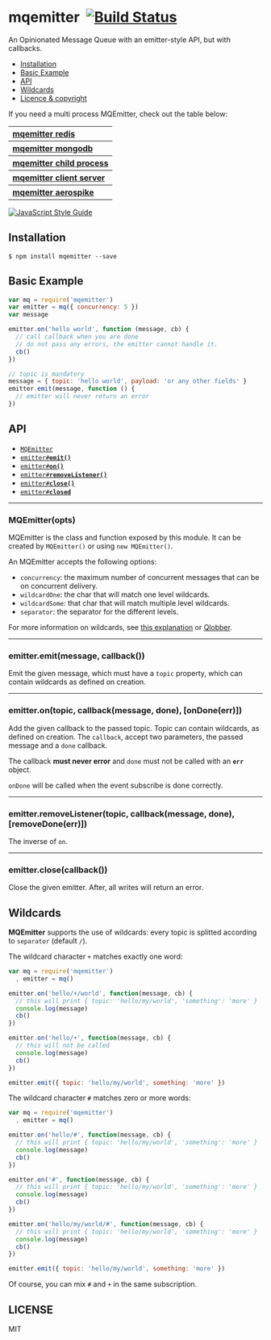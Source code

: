 mqemitter&nbsp;&nbsp;[![Build Status](https://travis-ci.org/mcollina/mqemitter.svg)](https://travis-ci.org/mcollina/mqemitter)
=================================================================

An Opinionated Message Queue with an emitter-style API, but with
callbacks.

  * <a href="#install">Installation</a>
  * <a href="#basic">Basic Example</a>
  * <a href="#api">API</a>
  * <a href="#wildcards">Wildcards</a>
  * <a href="#licence">Licence &amp; copyright</a>

If you need a multi process MQEmitter, check out the table below:

<table><tbody>
<tr><th align="left"><a href="https://github.com/mcollina/mqemitter-redis">mqemitter redis</a></th></tr>
<tr><th align="left"><a href="https://github.com/mcollina/mqemitter-mongodb">mqemitter mongodb</a></th></tr>
<tr><th align="left"><a href="https://github.com/mcollina/mqemitter-child-process">mqemitter child process</a></th></tr>
<tr><th align="left"><a href="https://github.com/mcollina/mqemitter-cs">mqemitter client server</a></th></tr>
<tr><th align="left"><a href="https://github.com/GavinDmello/mqemitter-aerospike">mqemitter aerospike</a></th></tr>
</tbody></table>

[![JavaScript Style Guide](https://cdn.rawgit.com/feross/standard/master/badge.svg)](https://github.com/feross/standard)

<a name="install"></a>
## Installation

```
$ npm install mqemitter --save
```

<a name="basic"></a>
## Basic Example

```js
var mq = require('mqemitter')
var emitter = mq({ concurrency: 5 })
var message

emitter.on('hello world', function (message, cb) {
  // call callback when you are done
  // do not pass any errors, the emitter cannot handle it.
  cb()
})

// topic is mandatory
message = { topic: 'hello world', payload: 'or any other fields' }
emitter.emit(message, function () {
  // emitter will never return an error
})
```

## API

  * <a href="#mq"><code>MQEmitter</code></a>
  * <a href="#emit"><code>emitter#<b>emit()</b></code></a>
  * <a href="#on"><code>emitter#<b>on()</b></code></a>
  * <a href="#removeListener"><code>emitter#<b>removeListener()</b></code></a>
  * <a href="#close"><code>emitter#<b>close()</b></code></a>
  * <a href="#closed"><code>emitter#<b>closed</b></code></a>

-------------------------------------------------------
<a name="mq"></a>
### MQEmitter(opts)

MQEmitter is the class and function exposed by this module.
It can be created by `MQEmitter()` or using `new MQEmitter()`.

An MQEmitter accepts the following options:

- `concurrency`: the maximum number of concurrent messages that can be
  on concurrent delivery.
- `wildcardOne`: the char that will match one level wildcards.
- `wildcardSome`: that char that will match multiple level wildcards.
- `separator`: the separator for the different levels.

For more information on wildcards, see [this explanation](#wildcards) or
[Qlobber](https://github.com/davedoesdev/qlobber).

-------------------------------------------------------
<a name="emit"></a>
### emitter.emit(message, callback())

Emit the given message, which must have a `topic` property, which can contain wildcards
as defined on creation.

-------------------------------------------------------
<a name="on"></a>
### emitter.on(topic, callback(message, done), [onDone(err)])

Add the given callback to the passed topic. Topic can contain wildcards,
as defined on creation.
The `callback`, accept two parameters, the passed message and a `done`
callback.

The callback __must never error__ and `done` must not be called with an
__`err`__ object.

`onDone` will be called when the event subscribe is done correctly.

-------------------------------------------------------
<a name="removeListener"></a>
### emitter.removeListener(topic, callback(message, done), [removeDone(err)])

The inverse of `on`.

-------------------------------------------------------
<a name="close"></a>
### emitter.close(callback())

Close the given emitter. After, all writes will return an error.

<a name="wildcards"></a>
## Wildcards

__MQEmitter__ supports the use of wildcards: every topic is splitted
according to `separator` (default `/`).

The wildcard character `+` matches exactly one word:

```javascript
var mq = require('mqemitter')
  , emitter = mq()

emitter.on('hello/+/world', function(message, cb) {
  // this will print { topic: 'hello/my/world', 'something': 'more' }
  console.log(message)
  cb()
})

emitter.on('hello/+', function(message, cb) {
  // this will not be called
  console.log(message)
  cb()
})

emitter.emit({ topic: 'hello/my/world', something: 'more' })
```

The wildcard character `#` matches zero or more words:

```javascript
var mq = require('mqemitter')
  , emitter = mq()

emitter.on('hello/#', function(message, cb) {
  // this will print { topic: 'hello/my/world', 'something': 'more' }
  console.log(message)
  cb()
})

emitter.on('#', function(message, cb) {
  // this will print { topic: 'hello/my/world', 'something': 'more' }
  console.log(message)
  cb()
})

emitter.on('hello/my/world/#', function(message, cb) {
  // this will print { topic: 'hello/my/world', 'something': 'more' }
  console.log(message)
  cb()
})

emitter.emit({ topic: 'hello/my/world', something: 'more' })
```

Of course, you can mix `#` and `+` in the same subscription.

## LICENSE

MIT
